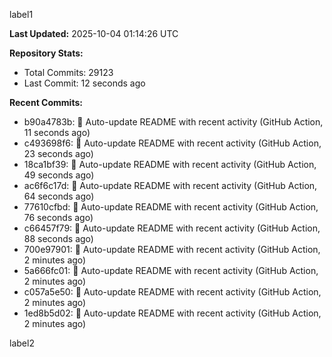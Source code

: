 
label1 
<!-- ACTIVITY_START -->
**Last Updated:** 2025-10-04 01:14:26 UTC

**Repository Stats:**
- Total Commits: 29123
- Last Commit: 12 seconds ago

**Recent Commits:**
- b90a4783b: 🤖 Auto-update README with recent activity (GitHub Action, 11 seconds ago)
- c493698f6: 🤖 Auto-update README with recent activity (GitHub Action, 23 seconds ago)
- 18ca1bf39: 🤖 Auto-update README with recent activity (GitHub Action, 49 seconds ago)
- ac6f6c17d: 🤖 Auto-update README with recent activity (GitHub Action, 64 seconds ago)
- 77610cfbd: 🤖 Auto-update README with recent activity (GitHub Action, 76 seconds ago)
- c66457f79: 🤖 Auto-update README with recent activity (GitHub Action, 88 seconds ago)
- 700e97901: 🤖 Auto-update README with recent activity (GitHub Action, 2 minutes ago)
- 5a666fc01: 🤖 Auto-update README with recent activity (GitHub Action, 2 minutes ago)
- c057a5e50: 🤖 Auto-update README with recent activity (GitHub Action, 2 minutes ago)
- 1ed8b5d02: 🤖 Auto-update README with recent activity (GitHub Action, 2 minutes ago)
<!-- ACTIVITY_END -->

label2
